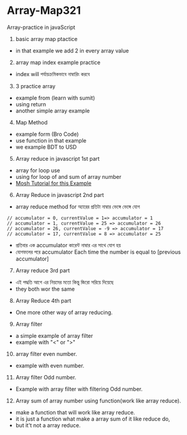 # Array-Map321

Array-practice in javaScript

1. basic array map ptactice

- in that example we add 2 in every array value

2. array map index example practice

- index will পর্যায়ক্রমিকভাবে নাম্বারিং করবে

3. 3 practice array

- example from (learn with sumit)
- using return
- another simple array example

4. Map Method

- example form (Bro Code)
- use function in that example
- we example BDT to USD

5. Array reduce in javascript 1st part

- array for loop use
- using for loop of and sum of array number
- [Mosh Tutorial for this Example](https://youtu.be/g1C40tDP0Bk?si=C4reqQCkT_Xun2Ac)

6. Array Reduce in javascript 2nd part

- array reduce method for অ্যারের প্রতিটা নাম্বার ভেঙ্গে ভেঙ্গে যোগ

```
// accumulator = 0, currentValue = 1=> accumulator = 1
// accumulator = 1, currentValue = 25 => accumulator = 26
// accumulator = 26, currentValue = -9 => accumulator = 17
// accumulator = 17, currentValue = 8 => accumulator = 25

```

- প্রতিবার এক accumulator কারেন্ট নাম্বার এর সাথে যোগ হয়
- যোগফলের পরে accumulator Each time the number is equal to [previous
  accumulator]

7. Array reduce 3rd part

- এই পদ্ধতি আগে এর নিয়মের মতো কিন্তু জিরো সরিয়ে দিয়েছে
- they both wor the same

8. Array Reduce 4th part

- One more other way of array reducing.

9. Array filter

- a simple example of array filter
- example with "<" or ">"

10. array filter even number.

- example with even number.

11. Array filter Odd number.

- Example with array filter with filtering Odd number.

12. Array sum of array number using function(work like array reduce).

- make a function that will work like array reduce.
- it is just a function what make a array sum of it like reduce do,
- but it't not a array reduce.
